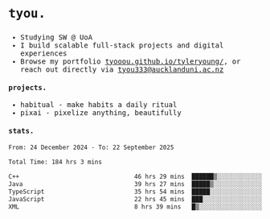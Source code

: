 ## <samp><h3>tyou.</h3></samp>
<samp>
   
   - Studying SW @ UoA
   - I build scalable full-stack projects and digital experiences
   - Browse my portfolio [tyooou.github.io/tyleryoung/](http://tyooou.github.io/tyleryoung/), or reach out directly via [tyou333@aucklanduni.ac.nz](mailto:tyou333@aucklanduni.ac.nz)

#### projects.
- habitual - make habits a daily ritual
- pixai - pixelize anything, beautifully

#### stats.
  <!--START_SECTION:waka-->

```txt
From: 24 December 2024 - To: 22 September 2025

Total Time: 184 hrs 3 mins

C++                                46 hrs 29 mins  ██████▒░░░░░░░░░░░░░░░░░░   25.12 %
Java                               39 hrs 27 mins  █████▒░░░░░░░░░░░░░░░░░░░   21.32 %
TypeScript                         35 hrs 54 mins  █████░░░░░░░░░░░░░░░░░░░░   19.41 %
JavaScript                         22 hrs 45 mins  ███░░░░░░░░░░░░░░░░░░░░░░   12.30 %
XML                                8 hrs 39 mins   █▒░░░░░░░░░░░░░░░░░░░░░░░   04.68 %
```

<!--END_SECTION:waka-->
</samp>
